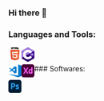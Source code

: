 ### Hi there 👋


### Languages and Tools:


<div <abbr title="Html"></abbr>
<a href="https://pt.wikipedia.org/wiki/HTML5" target="_blank"><img align="left" alt="HTML5" width="26px" src="https://raw.githubusercontent.com/github/explore/80688e429a7d4ef2fca1e82350fe8e3517d3494d/topics/html/html.png" </a> </div>

<div <abbr title="C#"></abbr>
<a href="https://www.w3schools.com/cpp/" target="_blank"> <img align="left" alt="C++" width="26px" src="https://github.com/sidneysamir/logos/blob/main/c-sharp-c-seeklogo.com.svg"/> </a></div>


<br />
<br />
### Softwares:

<img align="left" alt="Visual Studio Code" width="26px" src="https://raw.githubusercontent.com/github/explore/80688e429a7d4ef2fca1e82350fe8e3517d3494d/topics/visual-studio-code/visual-studio-code.png" />
<a href="https://www.adobe.com/products/xd.html" target="_blank"> <img align="left" alt="XD" width="26px" src="https://github.com/Aakarsh-B/trying-repos/blob/master/adobexd.png?raw=true"/> </a> 

<a href="https://www.photoshop.com/en" target="_blank"> <img align="left" alt="Photoshop" width="26px" src="https://github.com/Aakarsh-B/trying-repos/blob/master/photoshop.png?raw=true"/> </a>




